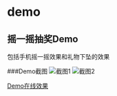 demo
====

## 摇一摇抽奖Demo
包括手机摇一摇效果和礼物下坠的效果

###Demo截图
![截图1](img/demo1.png)
![截图2](img/demo2.png)

[Demo在线效果](http://www.w3cmark.com/work/wxhd/cj.html)

